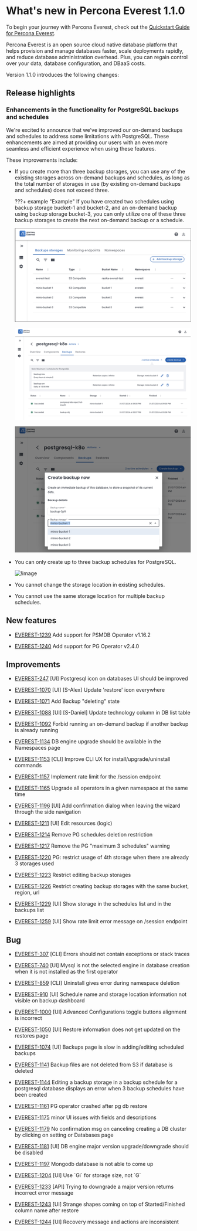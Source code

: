 # What's new in Percona Everest 1.1.0

To begin your journey with Percona Everest, check out the [Quickstart Guide for Percona Everest](../quickstart-guide/quick-install.md).

Percona Everest is an open source cloud native database platform that helps provision and manage databases faster, scale deployments rapidly, and reduce database administration overhead. Plus, you can regain control over your data, database configuration, and DBaaS costs.

Version 1.1.0 introduces the following changes:


## Release highlights

### Enhancements in the functionality for PostgreSQL backups and schedules

We're excited to announce that we've improved our on-demand backups and schedules to address some limitations with PostgreSQL. These enhancements are aimed at providing our users with an even more seamless and efficient experience when using these features.

These improvements include:

- If you create more than three backup storages, you can use any of the existing storages across on-demand backups and schedules, as long as the total number of storages in use (by existing on-demand backups and schedules) does not exceed three.
 

    ???+ example "Example"
        If you have created two schedules using backup storage bucket-1 and bucket-2, and an on-demand backup using backup storage bucket-3, you can only utilize one of these three backup storages to create the next on-demand backup or a schedule.


    ![!image](../images/backup_storages.png)

    ![!image](../images/pg_limitation_2.png)


    ![!image](../images/on_demand_limitation_2.png)

- You can only create up to three backup schedules for PostgreSQL.

    ![!image](max_three_schedules_pg.png)

- You cannot change the storage location in existing schedules.

- You cannot use the same storage location for multiple backup schedules.



## New features

- [EVEREST-1239](https://perconadev.atlassian.net/browse/EVEREST-1239) Add support for PSMDB Operator v1.16.2

- [EVEREST-1240](https://perconadev.atlassian.net/browse/EVEREST-1240) Add support for PG Operator v2.4.0


## Improvements

- [EVEREST-247](https://perconadev.atlassian.net/browse/EVEREST-247) \[UI\] Postgresql icon on databases UI should be improved

- [EVEREST-1070](https://perconadev.atlassian.net/browse/EVEREST-1070) \[UI\] \[S-Alex\] Update 'restore' icon everywhere

- [EVEREST-1071](https://perconadev.atlassian.net/browse/EVEREST-1071) Add Backup "deleting" state

- [EVEREST-1088](https://perconadev.atlassian.net/browse/EVEREST-1088) \[UI\] \[S-Daniel\] Update technology column in DB list table

- [EVEREST-1092](https://perconadev.atlassian.net/browse/EVEREST-1092) Forbid running an on-demand backup if another backup is already running

- [EVEREST-1134](https://perconadev.atlassian.net/browse/EVEREST-1134) DB engine upgrade should be available in the Namespaces page

- [EVEREST-1153](https://perconadev.atlassian.net/browse/EVEREST-1153) \[CLI\] Improve CLI UX for install/upgrade/uninstall commands

- [EVEREST-1157](https://perconadev.atlassian.net/browse/EVEREST-1157) Implement rate limit for the /session endpoint

- [EVEREST-1165](https://perconadev.atlassian.net/browse/EVEREST-1165) Upgrade all operators in a given namespace at the same time

- [EVEREST-1196](https://perconadev.atlassian.net/browse/EVEREST-1196) \[UI\] Add confirmation dialog when leaving the wizard through the side navigation

- [EVEREST-1211](https://perconadev.atlassian.net/browse/EVEREST-1211) \[UI\] Edit resources \(logic\)

- [EVEREST-1214](https://perconadev.atlassian.net/browse/EVEREST-1214) Remove PG schedules deletion restriction

- [EVEREST-1217](https://perconadev.atlassian.net/browse/EVEREST-1217) Remove the PG "maximum 3 schedules" warning 

- [EVEREST-1220](https://perconadev.atlassian.net/browse/EVEREST-1220) PG: restrict usage of 4th storage when there are already 3 storages used

- [EVEREST-1223](https://perconadev.atlassian.net/browse/EVEREST-1223) Restrict editing backup storages 

- [EVEREST-1226](https://perconadev.atlassian.net/browse/EVEREST-1226) Restrict creating backup storages with the same bucket, region, url 

- [EVEREST-1229](https://perconadev.atlassian.net/browse/EVEREST-1229) \[UI\] Show storage in the schedules list and in the backups list

- [EVEREST-1259](https://perconadev.atlassian.net/browse/EVEREST-1259) \[UI\] Show rate limit error message on /session endpoint

## Bug

- [EVEREST-307](https://perconadev.atlassian.net/browse/EVEREST-307) \[CLI\] Errors should not contain exceptions or stack traces

- [EVEREST-740](https://perconadev.atlassian.net/browse/EVEREST-740) \[UI\] Mysql is not the selected engine in database creation when it is not installed as the first operator

- [EVEREST-859](https://perconadev.atlassian.net/browse/EVEREST-859) \[CLI\] Uninstall gives error during namespace deletion

- [EVEREST-910](https://perconadev.atlassian.net/browse/EVEREST-910) \[UI\] Schedule name and storage location information not visible on backup dashboard

- [EVEREST-1000](https://perconadev.atlassian.net/browse/EVEREST-1000) \[UI\] Advanced Configurations toggle buttons alignment is incorrect

- [EVEREST-1050](https://perconadev.atlassian.net/browse/EVEREST-1050) \[UI\] Restore information does not get updated on the restores page

- [EVEREST-1074](https://perconadev.atlassian.net/browse/EVEREST-1074) \[UI\] Backups page is slow in adding/editing scheduled backups

- [EVEREST-1141](https://perconadev.atlassian.net/browse/EVEREST-1141) Backup files are not deleted from S3 if database is deleted

- [EVEREST-1144](https://perconadev.atlassian.net/browse/EVEREST-1144) Editing a backup storage in a backup schedule for a postgresql database displays an error when 3 backup schedules have been created

- [EVEREST-1161](https://perconadev.atlassian.net/browse/EVEREST-1161) PG operator crashed after pg db restore

- [EVEREST-1175](https://perconadev.atlassian.net/browse/EVEREST-1175) minor UI issues with fields and descriptions

- [EVEREST-1179](https://perconadev.atlassian.net/browse/EVEREST-1179) No confirmation msg on canceling creating a DB cluster by clicking on setting or Databases page 

- [EVEREST-1181](https://perconadev.atlassian.net/browse/EVEREST-1181) \[UI\] DB engine major version upgrade/downgrade should be disabled

- [EVEREST-1197](https://perconadev.atlassian.net/browse/EVEREST-1197) Mongodb database is not able to come up

- [EVEREST-1204](https://perconadev.atlassian.net/browse/EVEREST-1204) \[UI\] Use \`Gi\` for storage size, not \`G\`

- [EVEREST-1233](https://perconadev.atlassian.net/browse/EVEREST-1233) \[API\] Trying to downgrade a major version returns incorrect error message

- [EVEREST-1243](https://perconadev.atlassian.net/browse/EVEREST-1243) \[UI\] Strange shapes coming on top of Started/Finished column name after restore

- [EVEREST-1244](https://perconadev.atlassian.net/browse/EVEREST-1244) \[UI\] Recovery message and actions are inconsistent

